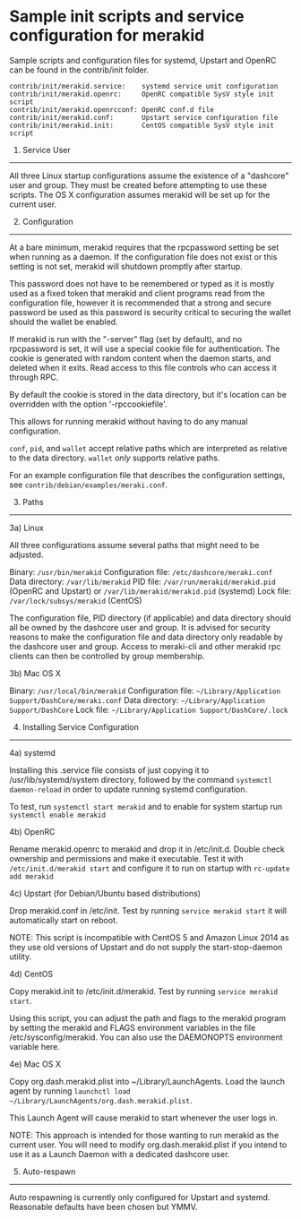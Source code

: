 Sample init scripts and service configuration for merakid
==========================================================

Sample scripts and configuration files for systemd, Upstart and OpenRC
can be found in the contrib/init folder.

    contrib/init/merakid.service:    systemd service unit configuration
    contrib/init/merakid.openrc:     OpenRC compatible SysV style init script
    contrib/init/merakid.openrcconf: OpenRC conf.d file
    contrib/init/merakid.conf:       Upstart service configuration file
    contrib/init/merakid.init:       CentOS compatible SysV style init script

1. Service User
---------------------------------

All three Linux startup configurations assume the existence of a "dashcore" user
and group.  They must be created before attempting to use these scripts.
The OS X configuration assumes merakid will be set up for the current user.

2. Configuration
---------------------------------

At a bare minimum, merakid requires that the rpcpassword setting be set
when running as a daemon.  If the configuration file does not exist or this
setting is not set, merakid will shutdown promptly after startup.

This password does not have to be remembered or typed as it is mostly used
as a fixed token that merakid and client programs read from the configuration
file, however it is recommended that a strong and secure password be used
as this password is security critical to securing the wallet should the
wallet be enabled.

If merakid is run with the "-server" flag (set by default), and no rpcpassword is set,
it will use a special cookie file for authentication. The cookie is generated with random
content when the daemon starts, and deleted when it exits. Read access to this file
controls who can access it through RPC.

By default the cookie is stored in the data directory, but it's location can be overridden
with the option '-rpccookiefile'.

This allows for running merakid without having to do any manual configuration.

`conf`, `pid`, and `wallet` accept relative paths which are interpreted as
relative to the data directory. `wallet` *only* supports relative paths.

For an example configuration file that describes the configuration settings,
see `contrib/debian/examples/meraki.conf`.

3. Paths
---------------------------------

3a) Linux

All three configurations assume several paths that might need to be adjusted.

Binary:              `/usr/bin/merakid`
Configuration file:  `/etc/dashcore/meraki.conf`
Data directory:      `/var/lib/merakid`
PID file:            `/var/run/merakid/merakid.pid` (OpenRC and Upstart) or `/var/lib/merakid/merakid.pid` (systemd)
Lock file:           `/var/lock/subsys/merakid` (CentOS)

The configuration file, PID directory (if applicable) and data directory
should all be owned by the dashcore user and group.  It is advised for security
reasons to make the configuration file and data directory only readable by the
dashcore user and group.  Access to meraki-cli and other merakid rpc clients
can then be controlled by group membership.

3b) Mac OS X

Binary:              `/usr/local/bin/merakid`
Configuration file:  `~/Library/Application Support/DashCore/meraki.conf`
Data directory:      `~/Library/Application Support/DashCore`
Lock file:           `~/Library/Application Support/DashCore/.lock`

4. Installing Service Configuration
-----------------------------------

4a) systemd

Installing this .service file consists of just copying it to
/usr/lib/systemd/system directory, followed by the command
`systemctl daemon-reload` in order to update running systemd configuration.

To test, run `systemctl start merakid` and to enable for system startup run
`systemctl enable merakid`

4b) OpenRC

Rename merakid.openrc to merakid and drop it in /etc/init.d.  Double
check ownership and permissions and make it executable.  Test it with
`/etc/init.d/merakid start` and configure it to run on startup with
`rc-update add merakid`

4c) Upstart (for Debian/Ubuntu based distributions)

Drop merakid.conf in /etc/init.  Test by running `service merakid start`
it will automatically start on reboot.

NOTE: This script is incompatible with CentOS 5 and Amazon Linux 2014 as they
use old versions of Upstart and do not supply the start-stop-daemon utility.

4d) CentOS

Copy merakid.init to /etc/init.d/merakid. Test by running `service merakid start`.

Using this script, you can adjust the path and flags to the merakid program by
setting the merakid and FLAGS environment variables in the file
/etc/sysconfig/merakid. You can also use the DAEMONOPTS environment variable here.

4e) Mac OS X

Copy org.dash.merakid.plist into ~/Library/LaunchAgents. Load the launch agent by
running `launchctl load ~/Library/LaunchAgents/org.dash.merakid.plist`.

This Launch Agent will cause merakid to start whenever the user logs in.

NOTE: This approach is intended for those wanting to run merakid as the current user.
You will need to modify org.dash.merakid.plist if you intend to use it as a
Launch Daemon with a dedicated dashcore user.

5. Auto-respawn
-----------------------------------

Auto respawning is currently only configured for Upstart and systemd.
Reasonable defaults have been chosen but YMMV.

